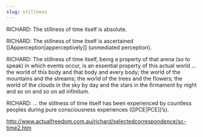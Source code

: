 ```yaml
---
slug: stillness
---
```


RICHARD: The stillness of time itself is absolute.

RICHARD: The stillness of time itself is ascertained [[Apperception|apperceptively]] (unmediated perception).

RICHARD: The stillness of time itself, being a property of that arena (so to speak) in which events occur, is an essential property of this actual world ... the world of this body and that body and every body; the world of the mountains and the streams; the world of the trees and the flowers; the world of the clouds in the sky by day and the stars in the firmament by night and so on and so on ad infinitum.

RICHARD: ... the stillness of time itself has been experienced by countless peoples during pure consciousness experiences ([[PCE|PCE]]’s).

http://www.actualfreedom.com.au/richard/selectedcorrespondence/sc-time2.htm
